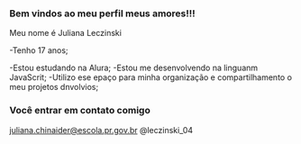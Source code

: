 ### Bem vindos ao meu perfil meus amores!!!

Meu nome é Juliana Leczinski

-Tenho 17 anos;

-Estou estudando na Alura;
-Estou me desenvolvendo na linguanm JavaScrit;
-Utilizo ese epaço para minha organização e compartilhamento o meu projetos dnvolvios;


### Você entrar em contato comigo

juliana.chinaider@escola.pr.gov.br
@leczinski_04

